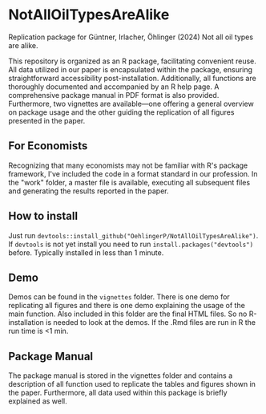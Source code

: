 # NotAllOilTypesAreAlike
Replication package for Güntner, Irlacher, Öhlinger (2024) Not all oil types are alike.

This repository is organized as an R package, facilitating convenient reuse. All data utilized in our paper is encapsulated within the package, ensuring straightforward accessibility post-installation. Additionally, all functions are thoroughly documented and accompanied by an R help page. A comprehensive package manual in PDF format is also provided. Furthermore, two vignettes are available—one offering a general overview on package usage and the other guiding the replication of all figures presented in the paper.

## For Economists

Recognizing that many economists may not be familiar with R's package framework, I've included the code in a format standard in our profession. In the "work" folder, a master file is available, executing all subsequent files and generating the results reported in the paper.

## How to install

Just run `devtools::install_github("OehlingerP/NotAllOilTypesAreAlike")`. If `devtools` is not yet install you need to run `install.packages("devtools")` before. Typically installed in less than 1 minute.

## Demo

Demos can be found in the `vignettes` folder. There is one demo for replicating all figures and there is one demo explaining the usage of the main function. Also included in this folder are the final HTML files. So no R-installation is needed to look at the demos. If the .Rmd files are run in R the run time is <1 min.

## Package Manual

The package manual is stored in the vignettes folder and contains a description of all function used to replicate the tables and figures shown in the paper. Furthermore, all data used within this package is briefly explained as well. 


